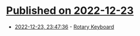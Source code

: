 # [Published on 2022-12-23](index.md)

* [2022-12-23, 23:47:36](https://lobste.rs/s/gemicb/rotary_keyboard) - [Rotary Keyboard](https://squidgeefish.com/projects/rotary-keyboard/)
